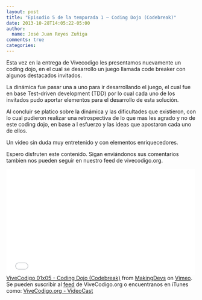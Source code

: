 ```yaml
---
layout: post
title: "Episodio 5 de la temporada 1 – Coding Dojo (Codebreak)"
date: 2013-10-28T14:05:22-05:00
author:
  name: José Juan Reyes Zuñiga
comments: true
categories: 
---
```


Esta vez en la entrega de Vivecodigo les presentamos nuevamente un coding dojo, en el cual se desarrollo un juego llamada code breaker con algunos destacados invitados.

La dinámica fue pasar una a uno para ir desarrollando el juego, el cual fue en base Test-driven development (TDD) por lo cual cada uno de los invitados pudo aportar elementos para el desarrollo de esta solución.

Al concluir se platico sobre la dinámica y las dificultades que existieron, con lo cual pudieron realizar una retrospectiva de lo que mas les agrado y no de este coding dojo, en base a l esfuerzo y las ideas que apostaron cada uno de ellos.

Un video sin duda muy entretenido y con elementos enriquecedores.

Espero disfruten este contenido. Sigan enviándonos sus comentarios tambien nos pueden seguir en nuestro feed de vivecodigo.org.
<iframe src="//player.vimeo.com/video/77982880" height="281" width="500" allowfullscreen="" frameborder="0"></iframe>
<!-- more -->
<a href="http://vimeo.com/77982880">ViveCodigo 01x05 - Coding Dojo (Codebreak)</a> from <a href="http://vimeo.com/makingdevs">MakingDevs</a> on <a href="https://vimeo.com">Vimeo</a>.
Se pueden suscribir al <a href="http://vivecodigo.org/feed.xml">feed</a> de ViveCodigo.org o encuentranos en iTunes como: <a href="https://itunes.apple.com/ca/podcast/vivecodigo.org-videocast/id685052596">ViveCodigo.org - VideoCast</a>
